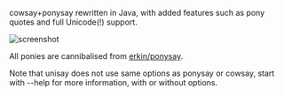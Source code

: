 cowsay+ponysay rewritten in Java, with added features such as
pony quotes and full Unicode(!) support.


![screenshot](https://github.com/maandree/unisay/raw/master/screeanshot.png)


All ponies are cannibalised from [erkin/ponysay](/erkin/ponysay).

Note that unisay does not use same options as ponysay or cowsay,
start with --help for more information, with or without options.
